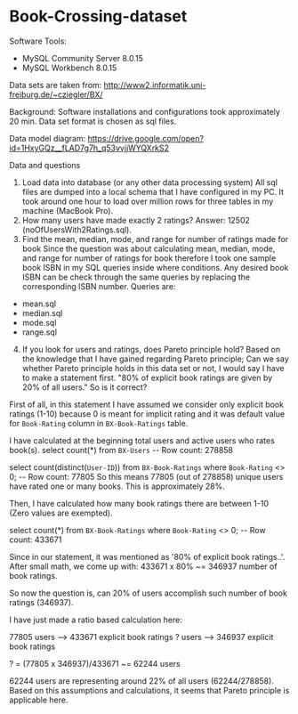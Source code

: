 # Book-Crossing-dataset

Software Tools:
* MySQL Community Server 8.0.15
* MySQL Workbench 8.0.15

Data sets are taken from:
http://www2.informatik.uni-freiburg.de/~cziegler/BX/

Background: 
Software installations and configurations took approximately 20 min. Data set format is chosen as sql files.

Data model diagram:
https://drive.google.com/open?id=1HxyGQz__fLAD7g7h_q53vvjjWYQXrkS2

Data and questions
1. Load data into database (or any other data processing system)
All sql files are dumped into a local schema that I have configured in my PC. It took around one hour to load
over million rows for three tables in my machine (MacBook Pro).
2. How many users have made exactly 2 ratings? 
Answer: 12502 (noOfUsersWith2Ratings.sql). 
3. Find the mean, median, mode, and range for number of ratings made for book
Since the question was about calculating mean, median, mode, and range for number of ratings for book therefore I took one sample book ISBN in my SQL queries inside where conditions. Any desired book ISBN can be check through the same queries by replacing the corresponding ISBN number.
Queries are:
- mean.sql
- median.sql
- mode.sql
- range.sql
4. If you look for users and ratings, does Pareto principle hold?
Based on the knowledge that I have gained regarding Pareto principle;
Can we say whether Pareto principle holds in this data set or not, I would say I have to make a statement first. 
"80% of explicit book ratings are given by 20% of all users." So is it correct?

First of all, in this statement I have assumed we consider only explicit book ratings (1-10) because 0 is meant for implicit rating and it was default value for `Book-Rating` column in `BX-Book-Ratings` table.

I have calculated at the beginning total users and active users who rates book(s).
select count(*) from `BX-Users`
-- Row count: 278858

select count(distinct(`User-ID`)) from `BX-Book-Ratings`
where `Book-Rating` <> 0;
-- Row count: 77805
So this means 77805 (out of 278858) unique users have rated one or many books. This is approximately 28%.

Then, I have calculated how many book ratings there are between 1-10 (Zero values are exempted).

select count(*) from `BX-Book-Ratings`
where `Book-Rating` <> 0;
-- Row count: 433671

Since in our statement, it was mentioned as '80% of explicit book ratings..'. After small math, we come up with:
433671 x 80% ~= 346937 number of book ratings. 

So now the question is, can 20% of users accomplish such number of book ratings (346937).

I have just made a ratio based calculation here:

77805 users --> 433671 explicit book ratings
? users     --> 346937 explicit book ratings

? = (77805 x 346937)/433671 ~=  62244 users

62244 users are representing around 22% of all users (62244/278858). Based on this assumptions and calculations, it seems that Pareto principle is applicable here.
